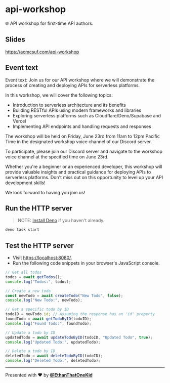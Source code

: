 # api-workshop

🌐 API workshop for first-time API authors.

## Slides

<https://acmcsuf.com/api-workshop>

## Event text

Event text:
Join us for our API workshop where we will demonstrate the process of creating and deploying APIs for serverless platforms.

In this workshop, we will cover the following topics:

- Introduction to serverless architecture and its benefits
- Building RESTful APIs using modern frameworks and libraries
- Exploring serverless platforms such as Cloudflare/Deno/Supabase and Vercel
- Implementing API endpoints and handling requests and responses

The workshop will be held on Friday, June 23rd from 11am to 12pm Pacific Time in the designated workshop voice channel of our Discord server.

To participate, please join our Discord server and navigate to the workshop voice channel at the specified time on June 23rd.

Whether you're a beginner or an experienced developer, this workshop will provide valuable insights and practical guidance for deploying APIs to serverless platforms. Don't miss out on this opportunity to level up your API development skills!

We look forward to having you join us!

## Run the HTTP server

> NOTE: [Install Deno](https://github.com/denoland/deno_install#readme) if you haven't already.

```sh
deno task start
```

## Test the HTTP server

- Visit <https://localhost:8080/>.
- Run the following code snippets in your browser's JavaScript console.

```js
// Get all todos
todos = await getTodos();
console.log("Todos:", todos);
```

```js
// Create a new todo
const newTodo = await createTodo("New Todo", false);
console.log("New Todo:", newTodo);
```

```js
// Get a specific todo by ID
todoID = newTodo.id; // Assuming the response has an 'id' property
foundTodo = await getTodoByID(todoID);
console.log("Found Todo:", foundTodo);
```

```js
// Update a todo by ID
updatedTodo = await updateTodoByID(todoID, "Updated Todo", true);
console.log("Updated Todo:", updatedTodo);
```

```js
// Delete a todo by ID
deletedTodo = await deleteTodoByID(todoID);
console.log("Deleted Todo:", deletedTodo);
```

---

Presented with ❤️ by [**@EthanThatOneKid**](https://etok.codes/)
